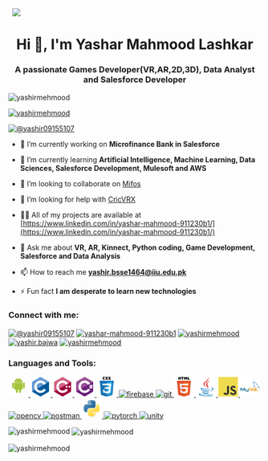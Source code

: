 <p>&nbsp; <img align = "center" src="https://github-readme-stats.vercel.app/api?username=yashirmehmood&show_icons=true&theme=radical"/></p>
<h1 align="center">Hi 👋, I'm Yashar Mahmood Lashkar</h1>
<h3 align="center">A passionate Games Developer(VR,AR,2D,3D), Data Analyst and Salesforce Developer</h3>

<p align="left"> <img src="https://komarev.com/ghpvc/?username=yashirmehmood&label=Profile%20views&color=0e75b6&style=flat" alt="yashirmehmood" /> </p>

<p align="left"> <a href="https://github.com/ryo-ma/github-profile-trophy"><img src="https://github-profile-trophy.vercel.app/?username=yashirmehmood" alt="yashirmehmood" /></a> </p>

<p align="left"> <a href="https://twitter.com/@yashir09155107" target="blank"><img src="https://img.shields.io/twitter/follow/@yashir09155107?logo=twitter&style=for-the-badge" alt="@yashir09155107" /></a> </p>

- 🔭 I’m currently working on **Microfinance Bank in Salesforce**

- 🌱 I’m currently learning **Artificial Intelligence, Machine Learning, Data Sciences, Salesforce Development, Mulesoft and AWS**

- 👯 I’m looking to collaborate on [Mifos](https://mifos.org/)

- 🤝 I’m looking for help with [CricVRX](https://www.cricvrx.com/)

- 👨‍💻 All of my projects are available at [https://www.linkedin.com/in/yashar-mahmood-911230b1/](https://www.linkedin.com/in/yashar-mahmood-911230b1/)

- 💬 Ask me about **VR, AR, Kinnect, Python coding, Game Development, Salesforce and Data Analysis**

- 📫 How to reach me **yashir.bsse1464@iiu.edu.pk**

- ⚡ Fun fact **I am desperate to learn new technologies**

<h3 align="left">Connect with me:</h3>
<p align="left">
<a href="https://twitter.com/@yashir09155107" target="blank"><img align="center" src="https://raw.githubusercontent.com/rahuldkjain/github-profile-readme-generator/master/src/images/icons/Social/twitter.svg" alt="@yashir09155107" height="30" width="40" /></a>
<a href="https://linkedin.com/in/yashar-mahmood-911230b1" target="blank"><img align="center" src="https://raw.githubusercontent.com/rahuldkjain/github-profile-readme-generator/master/src/images/icons/Social/linked-in-alt.svg" alt="yashar-mahmood-911230b1" height="30" width="40" /></a>
<a href="https://kaggle.com/yashirmehmood" target="blank"><img align="center" src="https://raw.githubusercontent.com/rahuldkjain/github-profile-readme-generator/master/src/images/icons/Social/kaggle.svg" alt="yashirmehmood" height="30" width="40" /></a>
<a href="https://fb.com/yashir.bajwa" target="blank"><img align="center" src="https://raw.githubusercontent.com/rahuldkjain/github-profile-readme-generator/master/src/images/icons/Social/facebook.svg" alt="yashir.bajwa" height="30" width="40" /></a>
<a href="https://www.leetcode.com/yashirmehmood" target="blank"><img align="center" src="https://raw.githubusercontent.com/rahuldkjain/github-profile-readme-generator/master/src/images/icons/Social/leet-code.svg" alt="yashirmehmood" height="30" width="40" /></a>
</p>

<h3 align="left">Languages and Tools:</h3>
<p align="left"> <a href="https://developer.android.com" target="_blank"> <img src="https://raw.githubusercontent.com/devicons/devicon/master/icons/android/android-original-wordmark.svg" alt="android" width="40" height="40"/> </a> <a href="https://www.cprogramming.com/" target="_blank"> <img src="https://raw.githubusercontent.com/devicons/devicon/master/icons/c/c-original.svg" alt="c" width="40" height="40"/> </a> <a href="https://www.w3schools.com/cpp/" target="_blank"> <img src="https://raw.githubusercontent.com/devicons/devicon/master/icons/cplusplus/cplusplus-original.svg" alt="cplusplus" width="40" height="40"/> </a> <a href="https://www.w3schools.com/cs/" target="_blank"> <img src="https://raw.githubusercontent.com/devicons/devicon/master/icons/csharp/csharp-original.svg" alt="csharp" width="40" height="40"/> </a> <a href="https://www.w3schools.com/css/" target="_blank"> <img src="https://raw.githubusercontent.com/devicons/devicon/master/icons/css3/css3-original-wordmark.svg" alt="css3" width="40" height="40"/> </a> <a href="https://firebase.google.com/" target="_blank"> <img src="https://www.vectorlogo.zone/logos/firebase/firebase-icon.svg" alt="firebase" width="40" height="40"/> </a> <a href="https://git-scm.com/" target="_blank"> <img src="https://www.vectorlogo.zone/logos/git-scm/git-scm-icon.svg" alt="git" width="40" height="40"/> </a> <a href="https://www.w3.org/html/" target="_blank"> <img src="https://raw.githubusercontent.com/devicons/devicon/master/icons/html5/html5-original-wordmark.svg" alt="html5" width="40" height="40"/> </a> <a href="https://www.java.com" target="_blank"> <img src="https://raw.githubusercontent.com/devicons/devicon/master/icons/java/java-original.svg" alt="java" width="40" height="40"/> </a> <a href="https://developer.mozilla.org/en-US/docs/Web/JavaScript" target="_blank"> <img src="https://raw.githubusercontent.com/devicons/devicon/master/icons/javascript/javascript-original.svg" alt="javascript" width="40" height="40"/> </a> <a href="https://www.mysql.com/" target="_blank"> <img src="https://raw.githubusercontent.com/devicons/devicon/master/icons/mysql/mysql-original-wordmark.svg" alt="mysql" width="40" height="40"/> </a> <a href="https://opencv.org/" target="_blank"> <img src="https://www.vectorlogo.zone/logos/opencv/opencv-icon.svg" alt="opencv" width="40" height="40"/> </a> <a href="https://postman.com" target="_blank"> <img src="https://www.vectorlogo.zone/logos/getpostman/getpostman-icon.svg" alt="postman" width="40" height="40"/> </a> <a href="https://www.python.org" target="_blank"> <img src="https://raw.githubusercontent.com/devicons/devicon/master/icons/python/python-original.svg" alt="python" width="40" height="40"/> </a> <a href="https://pytorch.org/" target="_blank"> <img src="https://www.vectorlogo.zone/logos/pytorch/pytorch-icon.svg" alt="pytorch" width="40" height="40"/> </a> <a href="https://unity.com/" target="_blank"> <img src="https://www.vectorlogo.zone/logos/unity3d/unity3d-icon.svg" alt="unity" width="40" height="40"/> </a> </p>

<p><img align="left" src="https://github-readme-stats.vercel.app/api/top-langs?username=yashirmehmood&show_icons=true&locale=en&layout=compact" alt="yashirmehmood" /></p>

<p>&nbsp;<img align="center" src="https://github-readme-stats.vercel.app/api?username=yashirmehmood&show_icons=true&locale=en" alt="yashirmehmood" /></p>

<p><img align="center" src="https://github-readme-streak-stats.herokuapp.com/?user=yashirmehmood&" alt="yashirmehmood" /></p>

